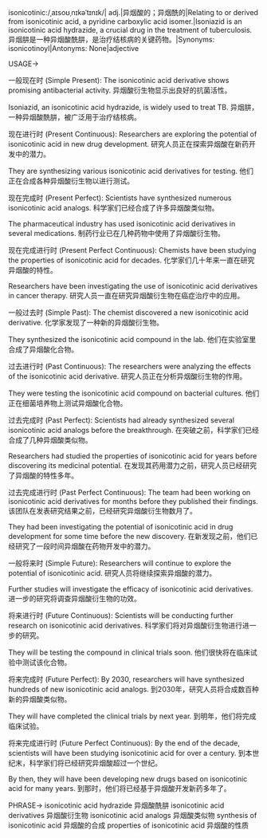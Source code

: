 isonicotinic:/ˌaɪsoʊˌnɪkəˈtɪnɪk/| adj.|异烟酸的；异烟酰的|Relating to or derived from isonicotinic acid, a pyridine carboxylic acid isomer.|Isoniazid is an isonicotinic acid hydrazide, a crucial drug in the treatment of tuberculosis. 异烟肼是一种异烟酸酰肼，是治疗结核病的关键药物。|Synonyms:  isonicotinoyl|Antonyms:  None|adjective


USAGE->

一般现在时 (Simple Present):
The isonicotinic acid derivative shows promising antibacterial activity.  异烟酸衍生物显示出良好的抗菌活性。

Isoniazid, an isonicotinic acid hydrazide, is widely used to treat TB. 异烟肼，一种异烟酸酰肼，被广泛用于治疗结核病。

现在进行时 (Present Continuous):
Researchers are exploring the potential of isonicotinic acid in new drug development. 研究人员正在探索异烟酸在新药开发中的潜力。

They are synthesizing various isonicotinic acid derivatives for testing. 他们正在合成各种异烟酸衍生物以进行测试。


现在完成时 (Present Perfect):
Scientists have synthesized numerous isonicotinic acid analogs. 科学家们已经合成了许多异烟酸类似物。

The pharmaceutical industry has used isonicotinic acid derivatives in several medications. 制药行业已在几种药物中使用了异烟酸衍生物。


现在完成进行时 (Present Perfect Continuous):
Chemists have been studying the properties of isonicotinic acid for decades.  化学家们几十年来一直在研究异烟酸的特性。

Researchers have been investigating the use of isonicotinic acid derivatives in cancer therapy. 研究人员一直在研究异烟酸衍生物在癌症治疗中的应用。


一般过去时 (Simple Past):
The chemist discovered a new isonicotinic acid derivative. 化学家发现了一种新的异烟酸衍生物。

They synthesized the isonicotinic acid compound in the lab. 他们在实验室里合成了异烟酸化合物。


过去进行时 (Past Continuous):
The researchers were analyzing the effects of the isonicotinic acid derivative. 研究人员正在分析异烟酸衍生物的作用。

They were testing the isonicotinic acid compound on bacterial cultures. 他们正在细菌培养物上测试异烟酸化合物。


过去完成时 (Past Perfect):
Scientists had already synthesized several isonicotinic acid analogs before the breakthrough. 在突破之前，科学家们已经合成了几种异烟酸类似物。

Researchers had studied the properties of isonicotinic acid for years before discovering its medicinal potential. 在发现其药用潜力之前，研究人员已经研究了异烟酸的特性多年。


过去完成进行时 (Past Perfect Continuous):
The team had been working on isonicotinic acid derivatives for months before they published their findings.  该团队在发表研究结果之前，已经研究异烟酸衍生物数月了。

They had been investigating the potential of isonicotinic acid in drug development for some time before the new discovery. 在新发现之前，他们已经研究了一段时间异烟酸在药物开发中的潜力。


一般将来时 (Simple Future):
Researchers will continue to explore the potential of isonicotinic acid.  研究人员将继续探索异烟酸的潜力。

Further studies will investigate the efficacy of isonicotinic acid derivatives.  进一步的研究将调查异烟酸衍生物的功效。


将来进行时 (Future Continuous):
Scientists will be conducting further research on isonicotinic acid derivatives. 科学家们将对异烟酸衍生物进行进一步的研究。

They will be testing the compound in clinical trials soon.  他们很快将在临床试验中测试该化合物。


将来完成时 (Future Perfect):
By 2030, researchers will have synthesized hundreds of new isonicotinic acid analogs. 到2030年，研究人员将合成数百种新的异烟酸类似物。

They will have completed the clinical trials by next year. 到明年，他们将完成临床试验。


将来完成进行时 (Future Perfect Continuous):
By the end of the decade, scientists will have been studying isonicotinic acid for over a century.  到本世纪末，科学家们将已经研究异烟酸超过一个世纪。

By then, they will have been developing new drugs based on isonicotinic acid for many years. 到那时，他们将已经基于异烟酸开发新药多年了。


PHRASE->
isonicotinic acid hydrazide 异烟酸酰肼
isonicotinic acid derivatives 异烟酸衍生物
isonicotinic acid analogs 异烟酸类似物
synthesis of isonicotinic acid 异烟酸的合成
properties of isonicotinic acid 异烟酸的性质
